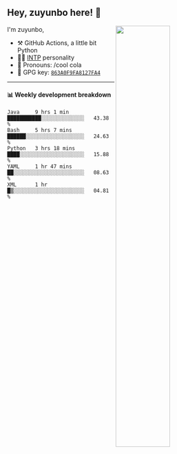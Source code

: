 

## Hey, zuyunbo here! :wave: 
[<img align="right" width="50%" src="https://github-readme-stats.vercel.app/api?username=zuyunbo&theme=dark&show_icons=true">](https://metrics.lecoq.io/ouuan?template=classic)

I'm zuyunbo,

-   :hammer_and_pick: GitHub Actions, a little bit Python
-   :man_scientist: [INTP](https://www.16personalities.com/profiles/3302586f07ca3) personality
-   :man: Pronouns: /cool cola
-   :key: GPG key: [`863A0F9FA8127FA4`](https://github.com/zuyunbo.gpg)

---

#### :bar_chart: Weekly development breakdown

<!--START_SECTION:waka-->
```text
Java     9 hrs 1 min     ███████████░░░░░░░░░░░░░░   43.38 % 
Bash     5 hrs 7 mins    ██████░░░░░░░░░░░░░░░░░░░   24.63 % 
Python   3 hrs 18 mins   ████░░░░░░░░░░░░░░░░░░░░░   15.88 % 
YAML     1 hr 47 mins    ██░░░░░░░░░░░░░░░░░░░░░░░   08.63 % 
XML      1 hr            █▒░░░░░░░░░░░░░░░░░░░░░░░   04.81 % 
```
<!--END_SECTION:waka-->


